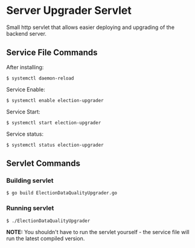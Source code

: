# Server Upgrader Servlet

Small http servlet that allows easier deploying and upgrading of the backend server.

## Service File Commands

After installing:

`$ systemctl daemon-reload`

Service Enable:

`$ systemctl enable election-upgrader`

Service Start:

`$ systemctl start election-upgrader`

Service status:

`$ systemctl status election-upgrader`

## Servlet Commands

### Building servlet

`$ go build ElectionDataQualityUpgrader.go`

### Running servlet

`$ ./ElectionDataQualityUpgrader`

**NOTE:** You shouldn't have to run the servlet yourself - the service file will run the latest compiled version.
